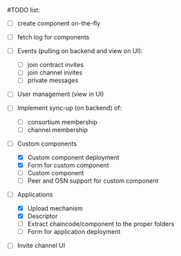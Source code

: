 #TODO list:

- [ ] create component on-the-fly

- [ ] fetch log for components 

- [ ] Events (pulling on backend and view on UI): 
    - [ ] join contract invites
    - [ ] join channel invites
    - [ ] private messages 
    
- [ ] User management (view in UI)

- [ ] Implement sync-up (on backend) of:
    - [ ] consortium membership
    - [ ] channel membership

- [ ] Custom components 
    - [x] Custom component deployment
    - [x] Form for custom component
    - [ ] Custom component 
    - [ ] Peer and OSN support for custom component 

- [ ] Applications 
    - [x] Upload mechanism
    - [x] Descriptor 
    - [ ] Extract chaincode/component to the proper folders
    - [ ] Form for application deployment

- [ ] Invite channel UI
